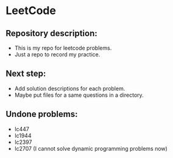 # LeetCode

## Repository description: 
* This is my repo for leetcode problems.
* Just a repo to record my practice.

## Next step: 
* Add solution descriptions for each problem.
* Maybe put files for a same questions in a directory.

## Undone problems: 
* lc447
* lc1944
* lc2397
* lc2707 (I cannot solve dynamic programming problems now)
